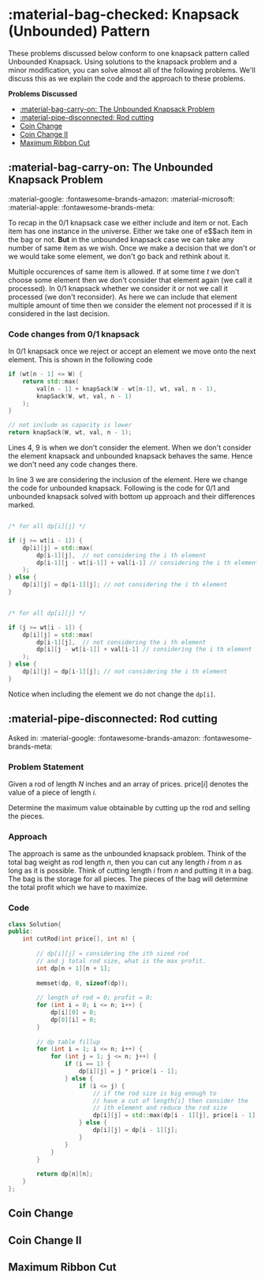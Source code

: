 # :material-bag-checked: Knapsack (Unbounded) Pattern

These problems discussed below conform to one knapsack pattern called Unbounded Knapsack. Using solutions to the knapsack problem and a minor modification, you can solve almost all of the following problems. We'll discuss this as we explain the code and the approach to these problems.

**Problems Discussed**

- [:material-bag-carry-on: The Unbounded Knapsack Problem](#material-bag-carry-on-the-unbounded-knapsack-problem)
- [:material-pipe-disconnected: Rod cutting](#material-pipe-disconnected-rod-cutting)
- [Coin Change](#coin-change)
- [Coin Change II](#coin-change-ii)
- [Maximum Ribbon Cut](#maximum-ribbon-cut)


## :material-bag-carry-on: The Unbounded Knapsack Problem
:material-google: :fontawesome-brands-amazon: :material-microsoft: :material-apple: :fontawesome-brands-meta:

To recap in the $0/1$ knapsack case we either include and item or not. Each item has one instance in the universe. Either we take one of e$$ach item in the bag or not. **But** in the unbounded knapsack case we can take any number of same item as we wish. Once we make a decision that we don't or we would take some element, we don't go back and rethink about it.

Multiple occurences of same item is allowed. If at some time $t$ we don't choose some element then we don't consider that element again (we call it processed). In $0/1$ knapsack whether we consider it or not we call it processed (we don't reconsider). As here we can include that element multiple amount of time then we consider the element not processed if it is considered in the last decision.

### Code changes from $0/1$ knapsack
In $0/1$ knapsack once we reject or accept an element we move onto the next element. This is shown in the following code

```cpp linenums="1" hl_lines="3 4 9" title="Recursion of 0/1 Knapsack"
if (wt[n - 1] <= W) {
    return std::max(
        val[n - 1] + knapSack(W - wt[n-1], wt, val, n - 1),
        knapSack(W, wt, val, n - 1)
    );
}

// not include as capacity is lower
return knapSack(W, wt, val, n - 1);
```

Lines 4, 9 is when we don't consider the element. When we don't consider the element knapsack and unbounded knapsack behaves the same. Hence we don't need any code changes there.

In line $3$ we are considering the inclusion of the element. Here we change the code for unbounded knapsack. Following is the code for $0/1$ and unbounded knapsack solved with bottom up approach and their differences marked.

```cpp linenums="1" title="0/1 Knapsack Code (Bottom Up)" hl_lines="6"

/* for all dp[i][j] */

if (j >= wt[i - 1]) {
    dp[i][j] = std::max(
        dp[i-1][j],  // not considering the i th element
        dp[i-1][j - wt[i-1]] + val[i-1] // considering the i th element
    );
} else {
    dp[i][j] = dp[i-1][j]; // not considering the i th element
}
```

```cpp linenums="1" title="Unbounded Knapsack Code" hl_lines="6"

/* for all dp[i][j] */

if (j >= wt[i - 1]) {
    dp[i][j] = std::max(
        dp[i-1][j],  // not considering the i th element
        dp[i][j - wt[i-1]] + val[i-1] // considering the i th element
    );
} else {
    dp[i][j] = dp[i-1][j]; // not considering the i th element
}
```

Notice when including the element we do not change the `dp[i]`.

## :material-pipe-disconnected: Rod cutting
Asked in: :material-google: :fontawesome-brands-amazon: :fontawesome-brands-meta:

### Problem Statement
Given a rod of length $N$ inches and an array of prices. $\text{price}[i]$ denotes the value of a piece of length $i$. 

Determine the maximum value obtainable by cutting up the rod and selling the pieces.

### Approach
The approach is same as the unbounded knapsack problem. Think of the total bag weight as rod length $n$, then you can cut any length $i$ from $n$ as long as it is possible. Think of cutting length $i$ from $n$ and putting it in a bag. The bag is the storage for all pieces. The pieces of the bag will determine the total profit which we have to maximize.

### Code

```cpp linenums="1" title="Rod cutting problem (bottom up approach)"
class Solution{
public:
    int cutRod(int price[], int n) {
        
        // dp[i][j] = considering the ith sized rod
        // and j total rod size, what is the max profit.
        int dp[n + 1][n + 1];
        
        memset(dp, 0, sizeof(dp));
        
        // length of rod = 0; profit = 0;
        for (int i = 0; i <= n; i++) {
            dp[i][0] = 0;
            dp[0][i] = 0;
        }
        
        // dp table fillup
        for (int i = 1; i <= n; i++) {
            for (int j = 1; j <= n; j++) {
                if (i == 1) {
                    dp[i][j] = j * price[i - 1];
                } else {
                    if (i <= j) {
                        // if the rod size is big enough to
                        // have a cut of length[i] then consider the
                        // ith element and reduce the rod size
                        dp[i][j] = std::max(dp[i - 1][j], price[i - 1] + dp[i][j - i]);
                    } else {
                        dp[i][j] = dp[i - 1][j];
                    }
                }
            }
        }
        
        return dp[n][n];
    }
};
```
## Coin Change

## Coin Change II

## Maximum Ribbon Cut
